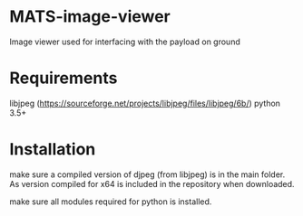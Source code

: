 # MATS-image-viewer
Image viewer used for interfacing with the payload on ground

# Requirements
libjpeg (https://sourceforge.net/projects/libjpeg/files/libjpeg/6b/)
python 3.5+

# Installation
make sure a compiled version of djpeg (from libjpeg) is in the main folder. As version compiled for x64 is included in the repository when downloaded. 

make sure all modules required for python is installed. 
